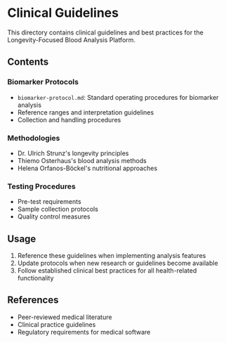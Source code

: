 # Clinical Guidelines

This directory contains clinical guidelines and best practices for the Longevity-Focused Blood Analysis Platform.

## Contents

### Biomarker Protocols
- `biomarker-protocol.md`: Standard operating procedures for biomarker analysis
- Reference ranges and interpretation guidelines
- Collection and handling procedures

### Methodologies
- Dr. Ulrich Strunz's longevity principles
- Thiemo Osterhaus's blood analysis methods
- Helena Orfanos-Böckel's nutritional approaches

### Testing Procedures
- Pre-test requirements
- Sample collection protocols
- Quality control measures

## Usage

1. Reference these guidelines when implementing analysis features
2. Update protocols when new research or guidelines become available
3. Follow established clinical best practices for all health-related functionality

## References
- Peer-reviewed medical literature
- Clinical practice guidelines
- Regulatory requirements for medical software
